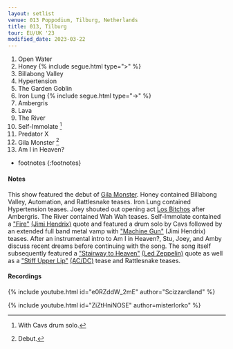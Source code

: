 ```yaml
---
layout: setlist
venue: 013 Poppodium, Tilburg, Netherlands
title: 013, Tilburg
tour: EU/UK '23
modified_date: 2023-03-22
---
```


1. Open Water
2. Honey
   {% include segue.html type=">" %}
3. Billabong Valley
4. Hypertension
5. The Garden Goblin
6. Iron Lung
   {% include segue.html type="->" %}
7. Ambergris
8. Lava
9. The River
10. Self-Immolate
    [^1]
11. Predator X
12. Gila Monster
    [^2]
13. Am I in Heaven?


<!--snippet-->

* footnotes
{:footnotes}
[^1]: With Cavs drum solo.
[^2]: Debut.


#### Notes

This show featured the debut of [Gila Monster](/songs/gila-monster). Honey contained Billabong Valley, Automation, and Rattlesnake teases.  Iron Lung contained Hypertension teases.  Joey shouted out opening act [Los Bitchos](https://en.wikipedia.org/wiki/Los_Bitchos) after Ambergris. The River contained Wah Wah teases. Self-Immolate contained a ["Fire"](https://www.youtube.com/watch?v=-9m_je9aTkU) [(Jimi Hendrix)](https://en.wikipedia.org/wiki/Jimi_Hendrix) quote and featured a drum solo by Cavs followed by an extended full band metal vamp with ["Machine Gun"](https://www.youtube.com/watch?v=u0gnl8SYkdo) (Jimi Hendrix) teases. After an instrumental intro to Am I in Heaven?, Stu, Joey, and Amby discuss recent dreams before continuing with the song. The song itself subsequently featured a ["Stairway to Heaven"](https://www.youtube.com/watch?v=QkF3oxziUI4) [(Led Zeppelin)](https://en.wikipedia.org/wiki/Led_Zeppelin) quote as well as a ["Stiff Upper Lip"](https://www.youtube.com/watch?v=wAfPLyLzCkQ) [(AC/DC)](https://en.wikipedia.org/wiki/AC/DC) tease and Rattlesnake teases.

#### Recordings

{% include youtube.html id="e0RZddW_2mE" author="Scizzardland" %}

{% include youtube.html id="ZiZtHniNOSE" author=misterlorko" %}
